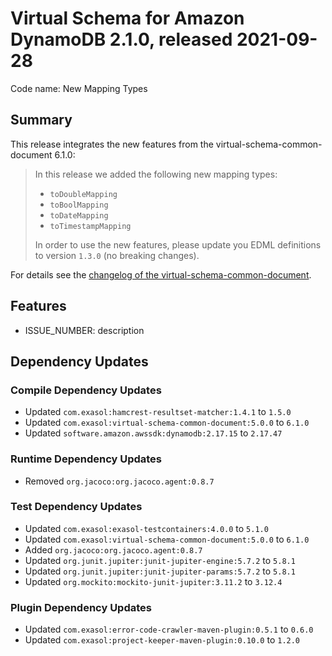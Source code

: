 # Virtual Schema for Amazon DynamoDB 2.1.0, released 2021-09-28

Code name: New Mapping Types

## Summary

This release integrates the new features from the virtual-schema-common-document 6.1.0:

> In this release we added the following new mapping types:
>
> * `toDoubleMapping`
> * `toBoolMapping`
> * `toDateMapping`
> * `toTimestampMapping`
>
> In order to use the new features, please update you EDML definitions to version `1.3.0` (no breaking changes).

For details see the [changelog of the virtual-schema-common-document](https://github.com/exasol/virtual-schema-common-document/blob/main/doc/changes/changes_6.1.0.md).

## Features

* ISSUE_NUMBER: description

## Dependency Updates

### Compile Dependency Updates

* Updated `com.exasol:hamcrest-resultset-matcher:1.4.1` to `1.5.0`
* Updated `com.exasol:virtual-schema-common-document:5.0.0` to `6.1.0`
* Updated `software.amazon.awssdk:dynamodb:2.17.15` to `2.17.47`

### Runtime Dependency Updates

* Removed `org.jacoco:org.jacoco.agent:0.8.7`

### Test Dependency Updates

* Updated `com.exasol:exasol-testcontainers:4.0.0` to `5.1.0`
* Updated `com.exasol:virtual-schema-common-document:5.0.0` to `6.1.0`
* Added `org.jacoco:org.jacoco.agent:0.8.7`
* Updated `org.junit.jupiter:junit-jupiter-engine:5.7.2` to `5.8.1`
* Updated `org.junit.jupiter:junit-jupiter-params:5.7.2` to `5.8.1`
* Updated `org.mockito:mockito-junit-jupiter:3.11.2` to `3.12.4`

### Plugin Dependency Updates

* Updated `com.exasol:error-code-crawler-maven-plugin:0.5.1` to `0.6.0`
* Updated `com.exasol:project-keeper-maven-plugin:0.10.0` to `1.2.0`
